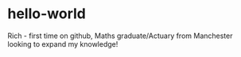 # hello-world
Rich - first time on github, Maths graduate/Actuary from Manchester looking to expand my knowledge!
